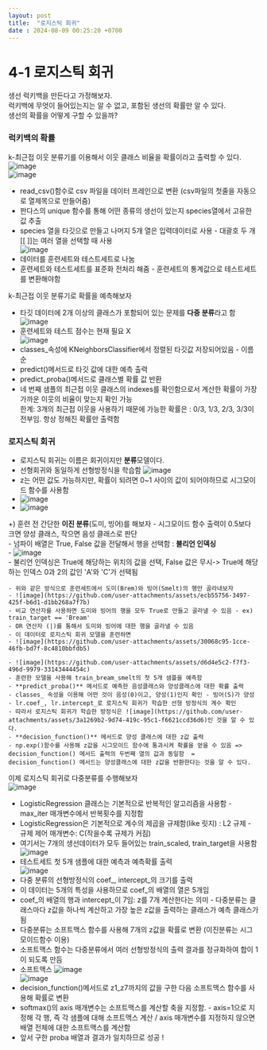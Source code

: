 ```yaml
---
layout: post
title:  "로지스틱 회귀"
date : 2024-08-09 00:25:20 +0700
---
```

# 4-1 로지스틱 회귀     
생선 럭키백을 만든다고 가정해보자.      
럭키백에 무엇이 들어있는지는 알 수 없고, 포함된 생선의 확률만 알 수 있다.      
생선의 확률을 어떻게 구할 수 있을까?     

### 럭키백의 확률
k-최근접 이웃 분류기를 이용해서 이웃 클래스 비율을 확률이라고 출력할 수 있다.     
![image](https://github.com/user-attachments/assets/7e64b8df-df30-443c-bb94-530bd6ddc9d1)     
![image](https://github.com/user-attachments/assets/3d6e6d49-e902-4d5d-8450-9f73dca0d5ee)     
- read_csv()함수로 csv 파일을 데이터 프레인으로 변환 (csv파일의 첫줄을 자동으로 열제목으로 만들어줌)     
- 판다스의 unique 함수를 통해 어떤 종류의 생선이 있는지 species열에서 고유한 값 추출     
- species 열을 타깃으로 만들고 나머지 5개 열은 입력데이터로 사용 - 대괄호 두 개 [[ ]]는 여러 열을 선택할 때 사용     
![image](https://github.com/user-attachments/assets/d4f63097-2748-416c-8503-20e49d6dfa48)     
- 데이터를 훈련세트와 테스트세트로 나눔     
- 훈련세트와 테스트세트를 표준화 전처리 해줌 - 훈련세트의 통계값으로 테스트세트를 변환해야함     

k-최근접 이웃 분류기로 확률을 예측해보자     
- 타깃 데이터에 2개 이상의 클래스가 포함되어 있는 문제를 **다중 분류**라고 함     
![image](https://github.com/user-attachments/assets/f342cdab-a261-4dbf-82f7-7543dbdd6326)     
- 훈련세트와 테스트 점수는 현재 필요 X     
![image](https://github.com/user-attachments/assets/fb69694e-4b38-45ca-a0ca-03f13b79051f)     
- classes_속성에 KNeighborsClassifier에서 정렬된 타깃값 저장되어있음 - 이름순     
- predict()메서드로 타깃 값에 대한 예측 출력     
- predict_proba()메서드로 클래스별 확률 값 반환     
- 네 번째 샘플의 최근접 이웃 클래스의 indexes를 확인함으로서 계산한 확률이 가장 가까운 이웃의 비율이 맞는지 확인 가능     
한계: 3개의 최근접 이웃을 사용하기 때문에 가능한 확률은 : 0/3, 1/3, 2/3, 3/3이 전부임. 항상 정해진 확률만 출력함     

### 로지스틱 회귀     
- 로지스틱 회귀는 이름은 회귀이지만 **분류**모델이다.     
- 선형회귀와 동일하게 선형방정식을 학습함 ![image](https://github.com/user-attachments/assets/617f93d7-0f24-436e-8033-391fcd542640)     
- z는 어떤 값도 가능하지만, 확률이 되려면 0~1 사이의 값이 되어야하므로 시그모이드 함수를 사용함     
-  ![image](https://github.com/user-attachments/assets/75f74c74-a6d0-496d-846f-6d7fc26ff47c)     
-  ![image](https://github.com/user-attachments/assets/62b8f5aa-0e66-4504-ac09-b664d00859e4)

  +) 훈련 전 간단한 **이진 분류**(도미, 빙어)를 해보자 - 시그모이드 함수 출력이 0.5보다 크면 양성 클래스, 작으면 음성 클래스로 판단     
    - 넘파이 배열은 True, False 값을 전달해서 행을 선택함 : **불리언 인덱싱**     
    - ![image](https://github.com/user-attachments/assets/206c589a-143d-46d4-ae3f-aeecee588081)     
    - 불리언 인덱싱은 True에 해당하는 위치의 값을 선택, False 값은 무시-> True에 해당하는 인덱스 0과 2의 값인 'A'와 'C'가 선택됨     
     
    - 위와 같은 방식으로 훈련세트에서 도미(Brem)와 빙어(Smelt)의 행만 골라내보자     
    - ![image](https://github.com/user-attachments/assets/ecb55756-3497-425f-b6d1-d1bb268a7f7b)     
    - 비교 연산자를 사용하면 도미와 빙어의 행을 모두 True로 만들고 골라낼 수 있음 - ex) train_target == 'Bream'     
    - OR 연산자 (|)를 통해서 도미와 빙어에 대한 행을 골라낼 수 있음     
    - 이 데이터로 로지스틱 회귀 모델을 훈련하면     
    - ![image](https://github.com/user-attachments/assets/30068c95-1cce-46fb-bd7f-8c4810bbfdb5)     
 
    - ![image](https://github.com/user-attachments/assets/d6d4e5c2-f7f3-496d-9979-33143444454c)     
    - 훈련한 모델을 사용해 train_bream_smelt의 첫 5개 샘플을 예측함     
    - **predict_proba()** 메서드로 예측한 음성클래스와 양성클래스에 대한 확률 출력     
    - classes_ 속성을 이용해 어떤 것이 음성(0)이고, 양성(1)인지 확인 - 빙어(S)가 양성     
    - lr.coef_, lr.intercept_로 로지스틱 회귀가 학습한 선형 방정식의 계수 확인     
    - 따라서 로지스틱 회귀가 학습한 방정식은 ![image](https://github.com/user-attachments/assets/3a1269b2-9d74-419c-95c1-f6621ccd36d6)인 것을 알 수 있다.     
    - **decision_function()** 메서드로 양성 클래스에 대한 z값 출력     
    - np.exp()함수를 사용해 z값을 시그모이드 함수에 통과시켜 확률을 얻을 수 있음 => decision_function() 메서드 출력의 두번째 열의 값과 동일함  = decision_function() 메서드는 양성클래스에 대한 z값을 반환한다는 것을 알 수 있다.      


이제 로지스틱 회귀로 다중분류를 수행해보자     
![image](https://github.com/user-attachments/assets/2ca1b690-a1b3-40fa-bfb6-61677c7def98)     
- LogisticRegression 클래스는 기본적으로 반복적인 알고리즘을 사용함 - max_iter 매개변수에서 반복횟수를 지정함     
- LogisticRegression은 기본적으로 계수의 제곱을 규제함(like 릿지) : L2 규제 - 규제 제어 매개변수: C(작을수록 규제가 커짐)     
- 여기서는 7개의 생선데이터가 모두 들어있는 train_scaled, train_target을 사용함     
![image](https://github.com/user-attachments/assets/123e991a-87ed-463d-ba25-8f0f5e312909)     
- 테스트세트 첫 5개 샘플에 대한 예측과 예측확률 출력     
![image](https://github.com/user-attachments/assets/981b9644-d768-4ba8-b89b-363fe766f94a)     
- 다중 분류의 선형방정식의 coef_, intercept_의 크기를 출력     
- 이 데이터는 5개의 특성을 사용하므로 coef_의 배열의 열은 5개임     
- coef_의 배열의 행과 intercept_이 7임: z를 7개 계산한다는 의미 - 다중분류는 클래스마다 z값을 하나씩 계산하고 가장 높은 z값을 출력하는 클래스가 예측 클래스가 됨     
- 다중분류는 소프트맥스 함수를 사용해 7개의 z값을 확률로 변환 (이진분류는 시그모이드함수 이용)     
- 소프트맥스 함수는 다중분류에서 여러 선형방정식의 출력 결과를 정규화하여 합이 1이 되도록 만듬     
- 소프트맥스 ![image](https://github.com/user-attachments/assets/917393b0-2b75-4564-8056-07896d1c687d)     
![image](https://github.com/user-attachments/assets/b3c13370-090e-4b49-85ae-d1ab68b0b78c)          
- decision_function()메서드로 z1_z7까지의 값을 구한 다음 소프트맥스 함수를 사용해 확률로 변환     
- softmax()의 axis 매개변수는 소프트맥스를 계산할 축을 지정함. - axis=1으로 지정해 각 행, 즉 각 샘플에 대해 소프트맥스 계산 / axis 매개변수를 지정하지 않으면 배열 전체에 대한 소프트맥스를 계산함     
- 앞서 구한 proba 배열과 결과가 일치하므로 성공 !     









